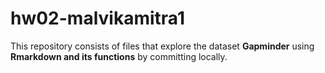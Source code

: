 # hw02-malvikamitra1
This repository consists of files that explore the dataset **Gapminder** using **Rmarkdown and its functions** by committing locally.
